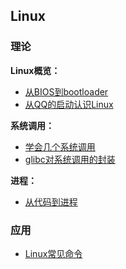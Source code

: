 ## Linux

### 理论

**Linux概览：**

- [从BIOS到bootloader](_source/操作系统/从BIOS到bootloader.md)
- [从QQ的启动认识Linux](_source/操作系统/从QQ的启动认识Linux.md)

**系统调用：**

- [学会几个系统调用](_source/操作系统/学会几个系统调用.md)
- [glibc对系统调用的封装](_source/操作系统/glibc对系统调用的封装.md)

**进程：**

- [从代码到进程](_source/操作系统/从代码到进程.md)

### 应用

- [Linux常见命令](_source/操作系统/Linux常见命令.md)